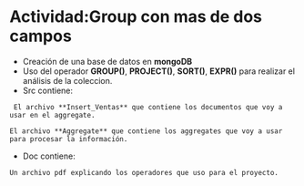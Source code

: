 # Actividad:Group con mas de dos campos
* Creación de una base de datos en **mongoDB**
* Uso del operador **GROUP()**, **PROJECT()**, **SORT()**, **EXPR()** para realizar el análisis de la coleccion.
* Src contiene:
```
 El archivo **Insert_Ventas** que contiene los documentos que voy a usar en el aggregate.
```
```
El archivo **Aggregate** que contiene los aggregates que voy a usar para procesar la información.
````
* Doc  contiene:
```
Un archivo pdf explicando los operadores que uso para el proyecto.
```
